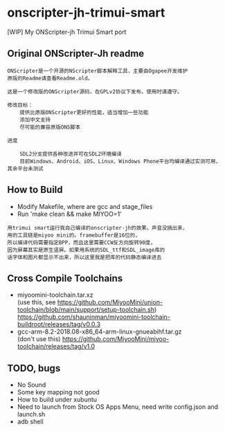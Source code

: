 # onscripter-jh-trimui-smart
[WIP] My ONScripter-jh Trimui Smart port

## Original ONScripter-Jh readme
```
ONScripter是一个开源的NScripter脚本解释工具，主要由Ogapee开发维护
原版的Readme请查看Readme.old。

这是一个修改版的ONScripter源码，在GPLv2协议下发布，使用时请遵守。

修改目标：
	提供比原版ONScripter更好的性能，适当增加一些功能
	添加中文支持
	尽可能的兼容原版ONS脚本
	
进度

	SDL2分支提供各种改进并可在SDL2环境编译
	目前Windows、Android、iOS、Linux、Windows Phone平台均编译通过实测可用，其余平台未测试
```

## How to Build  
* Modify Makefile, where are gcc and stage_files   
* Run 'make clean && make MIYOO=1'  
```
用trimui smart运行我自己编译的onscripter-jh的效果。声音没搞出来，
用的工具链是miyoo mini的。framebuffer是16位的，
所以编译代码需要指定BPP，而且这里需要CCW反方向旋转90度，
因为屏幕其实是原生竖屏。如果用系统的SDL_ttf和SDL_image库的
话字体和图片都显示不出来，所以这里我是把库的代码静态编译进去
```

## Cross Compile Toolchains
* miyoomini-toolchain.tar.xz  
(use this, see https://github.com/MiyooMini/union-toolchain/blob/main/support/setup-toolchain.sh)  
https://github.com/shauninman/miyoomini-toolchain-buildroot/releases/tag/v0.0.3  
* gcc-arm-8.2-2018.08-x86_64-arm-linux-gnueabihf.tar.gz  
(don't use this) https://github.com/MiyooMini/miyoo-toolchain/releases/tag/v1.0  

## TODO, bugs
* No Sound
* Some key mapping not good 
* How to build under xubuntu   
* Need to launch from Stock OS Apps Menu, need write config.json and launch.sh
* adb shell
